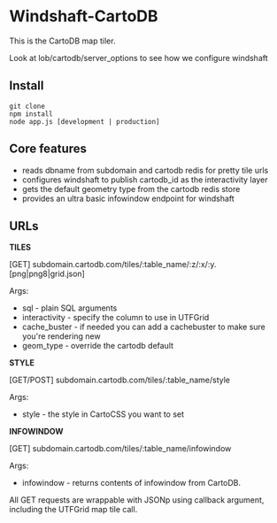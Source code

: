 Windshaft-CartoDB
==================

This is the CartoDB map tiler.

Look at lob/cartodb/server_options to see how we configure windshaft


Install
-------
```
git clone
npm install
node app.js [development | production]
```


Core features
-------------
* reads dbname from subdomain and cartodb redis for pretty tile urls
* configures windshaft to publish cartodb_id as the interactivity layer
* gets the default geometry type from the cartodb redis store
* provides an ultra basic infowindow endpoint for windshaft


URLs
----

**TILES**

[GET] subdomain.cartodb.com/tiles/:table_name/:z/:x/:y.[png|png8|grid.json]

Args:

* sql - plain SQL arguments
* interactivity - specify the column to use in UTFGrid
* cache_buster - if needed you can add a cachebuster to make sure you're rendering new
* geom_type - override the cartodb default


**STYLE**

[GET/POST] subdomain.cartodb.com/tiles/:table_name/style

Args:

* style - the style in CartoCSS you want to set


**INFOWINDOW**

[GET] subdomain.cartodb.com/tiles/:table_name/infowindow

Args:

* infowindow - returns contents of infowindow from CartoDB.


All GET requests are wrappable with JSONp using callback argument, including the UTFGrid map tile call.